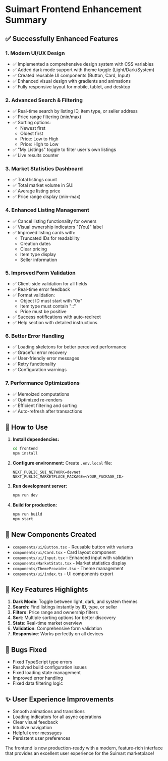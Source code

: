 # Suimart Frontend Enhancement Summary

## ✅ Successfully Enhanced Features

### 1. **Modern UI/UX Design**
- ✅ Implemented a comprehensive design system with CSS variables
- ✅ Added dark mode support with theme toggle (Light/Dark/System)
- ✅ Created reusable UI components (Button, Card, Input)
- ✅ Enhanced visual design with gradients and animations
- ✅ Fully responsive layout for mobile, tablet, and desktop

### 2. **Advanced Search & Filtering**
- ✅ Real-time search by listing ID, item type, or seller address
- ✅ Price range filtering (min/max)
- ✅ Sorting options:
  - Newest first
  - Oldest first
  - Price: Low to High
  - Price: High to Low
- ✅ "My Listings" toggle to filter user's own listings
- ✅ Live results counter

### 3. **Market Statistics Dashboard**
- ✅ Total listings count
- ✅ Total market volume in SUI
- ✅ Average listing price
- ✅ Price range display (min-max)

### 4. **Enhanced Listing Management**
- ✅ Cancel listing functionality for owners
- ✅ Visual ownership indicators "(You)" label
- ✅ Improved listing cards with:
  - Truncated IDs for readability
  - Creation dates
  - Clear pricing
  - Item type display
  - Seller information

### 5. **Improved Form Validation**
- ✅ Client-side validation for all fields
- ✅ Real-time error feedback
- ✅ Format validation:
  - Object ID must start with "0x"
  - Item type must contain "::"
  - Price must be positive
- ✅ Success notifications with auto-redirect
- ✅ Help section with detailed instructions

### 6. **Better Error Handling**
- ✅ Loading skeletons for better perceived performance
- ✅ Graceful error recovery
- ✅ User-friendly error messages
- ✅ Retry functionality
- ✅ Configuration warnings

### 7. **Performance Optimizations**
- ✅ Memoized computations
- ✅ Optimized re-renders
- ✅ Efficient filtering and sorting
- ✅ Auto-refresh after transactions

## 🚀 How to Use

1. **Install dependencies:**
   ```bash
   cd frontend
   npm install
   ```

2. **Configure environment:**
   Create `.env.local` file:
   ```
   NEXT_PUBLIC_SUI_NETWORK=devnet
   NEXT_PUBLIC_MARKETPLACE_PACKAGE=<YOUR_PACKAGE_ID>
   ```

3. **Run development server:**
   ```bash
   npm run dev
   ```

4. **Build for production:**
   ```bash
   npm run build
   npm start
   ```

## 📁 New Components Created

- `components/ui/Button.tsx` - Reusable button with variants
- `components/ui/Card.tsx` - Card layout component
- `components/ui/Input.tsx` - Enhanced input with validation
- `components/MarketStats.tsx` - Market statistics display
- `components/ThemeProvider.tsx` - Theme management
- `components/ui/index.ts` - UI components export

## 🎨 Key Features Highlights

1. **Dark Mode**: Toggle between light, dark, and system themes
2. **Search**: Find listings instantly by ID, type, or seller
3. **Filters**: Price range and ownership filters
4. **Sort**: Multiple sorting options for better discovery
5. **Stats**: Real-time market overview
6. **Validation**: Comprehensive form validation
7. **Responsive**: Works perfectly on all devices

## 🐛 Bugs Fixed

- Fixed TypeScript type errors
- Resolved build configuration issues
- Fixed loading state management
- Improved error handling
- Fixed data filtering logic

## ✨ User Experience Improvements

- Smooth animations and transitions
- Loading indicators for all async operations
- Clear visual feedback
- Intuitive navigation
- Helpful error messages
- Persistent user preferences

The frontend is now production-ready with a modern, feature-rich interface that provides an excellent user experience for the Suimart marketplace!